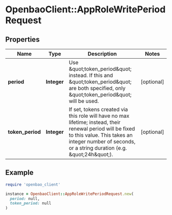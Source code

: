 # OpenbaoClient::AppRoleWritePeriodRequest

## Properties

| Name | Type | Description | Notes |
| ---- | ---- | ----------- | ----- |
| **period** | **Integer** | Use \&quot;token_period\&quot; instead. If this and \&quot;token_period\&quot; are both specified, only \&quot;token_period\&quot; will be used. | [optional] |
| **token_period** | **Integer** | If set, tokens created via this role will have no max lifetime; instead, their renewal period will be fixed to this value. This takes an integer number of seconds, or a string duration (e.g. \&quot;24h\&quot;). | [optional] |

## Example

```ruby
require 'openbao_client'

instance = OpenbaoClient::AppRoleWritePeriodRequest.new(
  period: null,
  token_period: null
)
```

